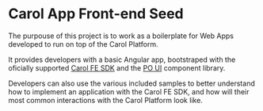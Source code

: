 # Carol App Front-end Seed

The purpouse of this project is to work as a boilerplate for Web Apps developed to run on top of the Carol Platform.

It provides developers with a basic Angular app, bootstraped with the oficially supported [Carol FE SDK](https://www.npmjs.com/package/@totvslabs/carol-app-fe-sdk) and the [PO UI](https://po-ui.io/) component library.

Developers can also use the various included samples to better understand how to implement an application with the Carol FE SDK, and how will their most common interactions with the Carol Platform look like.
